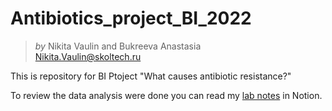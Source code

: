 # Antibiotics_project_BI_2022

> *by* Nikita Vaulin and Bukreeva Anastasia<br />
> Nikita.Vaulin@skoltech.ru



This is repository for BI Ptoject "What causes antibiotic resistance?"

To review the data analysis were done you can read my [lab notes](https://plausible-cannon-091.notion.site/Lab-journal-Project-1-Antibiotics-8bfbcb27312648b98ab47132e7410cde) in Notion. 
